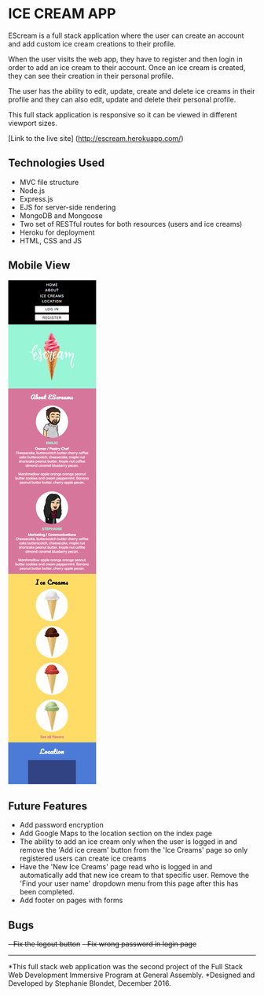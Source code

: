 # ICE CREAM APP

EScream is a full stack application where the user can create an account and add custom ice cream creations to their profile.

When the user visits the web app, they have to register and then login in order to add an ice cream to their account. Once an ice cream is created, they can see their creation in their personal profile.

The user has the ability to edit, update, create and delete ice creams in their profile and they can also edit, update and delete their personal profile.

This full stack application is responsive so it can be viewed in different viewport sizes.

[Link to the live site] (http://escream.herokuapp.com/)

## Technologies Used
- MVC file structure
- Node.js
- Express.js
- EJS for server-side rendering
- MongoDB and Mongoose
- Two set of RESTful routes for both resources (users and ice creams)
- Heroku for deployment
- HTML, CSS and JS

## Mobile View
![EScream app mobile view](user-stories-and-wireframe/escream-mobile-design.png "EScream app mobile view")

## Future Features
- Add password encryption
- Add Google Maps to the location section on the index page
- The ability to add an ice cream only when the user is logged in and remove the 'Add ice cream' button from the 'Ice Creams' page so only registered users can create ice creams
- Have the 'New Ice Creams' page read who is logged in and automatically add that new ice cream to that specific user. Remove the 'Find your user name' dropdown menu from this page after this has been completed.
- Add footer on pages with forms

## Bugs
~~- Fix the logout button~~
~~- Fix wrong password in login page~~


------------------------------------------
*This full stack web application was the second project of the Full Stack Web Development Immersive Program at General Assembly. *Designed and Developed by Stephanie Blondet, December 2016.
